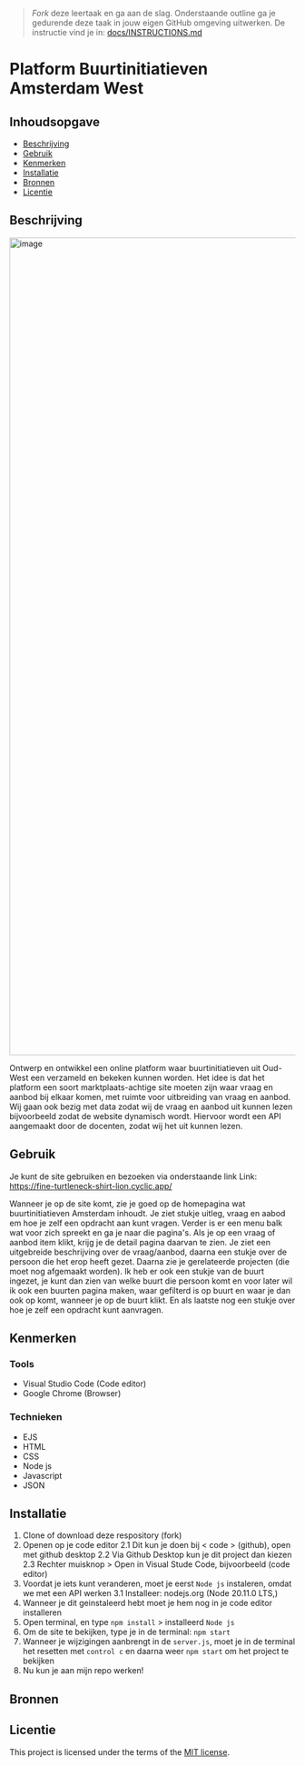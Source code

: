 > _Fork_ deze leertaak en ga aan de slag. Onderstaande outline ga je gedurende deze taak in jouw eigen GitHub omgeving uitwerken. De instructie vind je in: [docs/INSTRUCTIONS.md](docs/INSTRUCTIONS.md)

# Platform Buurtinitiatieven Amsterdam West
<!-- Geef je project een titel en schrijf in één zin wat het is -->

## Inhoudsopgave

  * [Beschrijving](#beschrijving)
  * [Gebruik](#gebruik)
  * [Kenmerken](#kenmerken)
  * [Installatie](#installatie)
  * [Bronnen](#bronnen)
  * [Licentie](#licentie)

## Beschrijving
<!-- In de Beschrijving staat kort beschreven wat voor project het is en wat je hebt gemaakt -->
<!-- Voeg een mooie poster visual toe 📸 -->
<!-- Voeg een link toe naar Github Pages 🌐-->
<img width="1440" alt="image" src="https://github.com/Lmikkers/server-side-rendering-server-side-website/assets/94455811/1daa1213-c5b1-4e3f-a5f7-a116666eab90">

Ontwerp en ontwikkel een online platform waar buurtinitiatieven uit Oud-West een verzameld en bekeken kunnen worden. Het idee is dat het platform een soort marktplaats-achtige site moeten zijn waar vraag en aanbod bij elkaar komen, met ruimte voor uitbreiding van vraag en aanbod. Wij gaan ook bezig met data zodat wij de vraag en aanbod uit kunnen lezen bijvoorbeeld zodat de website dynamisch wordt. Hiervoor wordt een API aangemaakt door de docenten, zodat wij het uit kunnen lezen.

## Gebruik
<!--Bij Gebruik staat hoe je project er uit ziet, hoe het werkt en wat je er mee kan. -->
Je kunt de site gebruiken en bezoeken via onderstaande link
Link: https://fine-turtleneck-shirt-lion.cyclic.app/

Wanneer je op de site komt, zie je goed op de homepagina wat buurtinitiatieven Amsterdam inhoudt. Je ziet stukje uitleg, vraag en aabod em hoe je zelf een opdracht aan kunt vragen. Verder is er een menu balk wat voor zich spreekt en ga je naar die pagina's. Als je op een vraag of aanbod item klikt, krijg je de detail pagina daarvan te zien. Je ziet een uitgebreide beschrijving over de vraag/aanbod, daarna een stukje over de persoon die het erop heeft gezet. Daarna zie je gerelateerde projecten (die moet nog afgemaakt worden). Ik heb er ook een stukje van de buurt ingezet, je kunt dan zien van welke buurt die persoon komt en voor later wil ik ook een buurten pagina maken, waar gefilterd is op buurt en waar je dan ook op komt, wanneer je op de buurt klikt. En als laatste nog een stukje over hoe je zelf een opdracht kunt aanvragen.
## Kenmerken
<!-- Bij Kenmerken staat welke technieken zijn gebruikt en hoe. Wat is de HTML structuur? Wat zijn de belangrijkste dingen in CSS? Wat is er met Javascript gedaan en hoe? Misschien heb je een framwork of library gebruikt? -->
### Tools
- Visual Studio Code (Code editor)
- Google Chrome (Browser)

### Technieken
- EJS
- HTML
- CSS
- Node js
- Javascript
- JSON

## Installatie
<!-- Bij Instalatie staat hoe een andere developer aan jouw repo kan werken -->
1. Clone of download deze respository (fork)
2. Openen op je code editor
   2.1 Dit kun je doen bij < code > (github), open met github desktop
   2.2 Via Github Desktop kun je dit project dan kiezen
   2.3 Rechter muisknop > Open in Visual Stude Code, bijvoorbeeld (code editor)
3. Voordat je iets kunt veranderen, moet je eerst `Node js` instaleren, omdat we met een API werken
 3.1 Installeer: nodejs.org (Node 20.11.0 LTS,)
4. Wanneer je dit geinstaleerd hebt moet je hem nog in je code editor installeren
5. Open terminal, en type `npm install` > installeerd `Node js`
6. Om de site te bekijken, type je in de terminal: `npm start`
7. Wanneer je wijzigingen aanbrengt in de `server.js`, moet je in de terminal het resetten met `control c` en daarna weer `npm start` om het project te bekijken
8. Nu kun je aan mijn repo werken! 

## Bronnen

## Licentie

This project is licensed under the terms of the [MIT license](./LICENSE).
